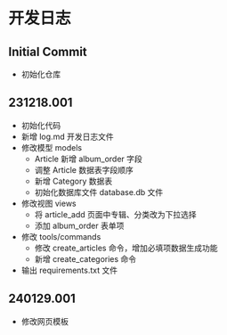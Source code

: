 # 开发日志

## Initial Commit
- 初始化仓库

## 231218.001
- 初始化代码
- 新增 log.md 开发日志文件
- 修改模型 models
  - Article 新增 album_order 字段
  - 调整 Article 数据表字段顺序
  - 新增 Category 数据表
  - 初始化数据库文件 database.db 文件
- 修改视图 views
  - 将 article_add 页面中专辑、分类改为下拉选择
  - 添加 album_order 表单项
- 修改 tools/commands
  - 修改 create_articles 命令，增加必填项数据生成功能
  - 新增 create_categories 命令
- 输出 requirements.txt 文件

## 240129.001

- 修改网页模板
